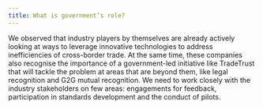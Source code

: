 ```yaml
---
title: What is government’s role?
---
```

We observed that industry players by themselves are already actively looking at ways to leverage innovative technologies to address inefficiencies of cross-border trade. At the same time, these companies also recognise the importance of a government-led initiative like TradeTrust that will tackle the problem at areas that are beyond them, like legal recognition and G2G mutual recognition. We need to work closely with the industry stakeholders on few areas: engagements for feedback, participation in standards development and the conduct of pilots.